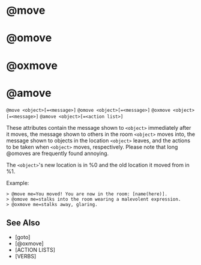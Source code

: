 # @move
# @omove
# @oxmove
# @amove
`@move <object>[=<message>]`
`@omove <object>[=<message>]`
`@oxmove <object>[=<message>]`
`@amove <object>[=<action list>]`

These attributes contain the message shown to `<object>` immediately after it moves, the message shown to others in the room `<object>` moves into, the message shown to objects in the location `<object>` leaves, and the actions to be taken when `<object>` moves, respectively. Please note that long @omoves are frequently found annoying.

The `<object>`'s new location is in %0 and the old location it moved from in %1.

Example:
```
> @move me=You moved! You are now in the room: [name(here)].
> @omove me=stalks into the room wearing a malevolent expression.
> @oxmove me=stalks away, glaring.
```


## See Also
- [goto]
- [@oxmove]
- [ACTION LISTS]
- [VERBS]

